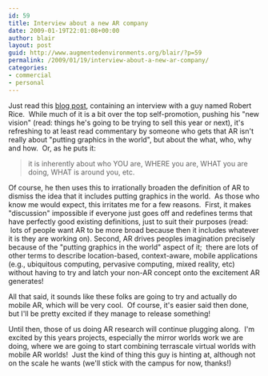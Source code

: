 ```yaml
---
id: 59
title: Interview about a new AR company
date: 2009-01-19T22:01:08+00:00
author: blair
layout: post
guid: http://www.augmentedenvironments.org/blair/?p=59
permalink: /2009/01/19/interview-about-a-new-ar-company/
categories:
- commercial
- personal
---
```


Just read this [blog post](http://www.ugotrade.com/2009/01/17/is-it-“omg-finally”-for-augmented-reality-interview-with-robert-rice/), containing an interview with a guy named Robert Rice.  While much of it is a bit over the top self-promotion, pushing his "new vision" (read: things he's going to be trying to sell this year or next), it's refreshing to at least read commentary by someone who gets that AR isn't really about "putting graphics in the world", but about the what, who, why and how.  Or, as he puts it:


<blockquote>it is inherently about who YOU are, WHERE you are, WHAT you are doing, WHAT is around you, etc.</blockquote>


Of course, he then uses this to irrationally broaden the definition of AR to dismiss the idea that it includes putting graphics in the world.  As those who know me would expect, this irritates me for a few reasons.  First, it makes "discussion" impossible if everyone just goes off and redefines terms that have perfectly good existing definitions, just to suit their purposes (read:  lots of people want AR to be more broad because then it includes whatever it is they are working on). Second, AR drives peoples imagination precisely because of the "putting graphics in the world" aspect of it;  there are lots of other terms to describe location-based, context-aware, mobile applications (e.g., ubiquitous computing, pervasive computing, mixed reality, etc) without having to try and latch your non-AR concept onto the excitement AR generates!

All that said, it sounds like these folks are going to try and actually do mobile AR, which will be very cool.  Of course, it's easier said then done, but I'll be pretty excited if they manage to release something!

Until then, those of us doing AR research will continue plugging along.  I'm excited by this years projects, especially the mirror worlds work we are doing, where we are going to start combining terrascale virtual worlds with mobile AR worlds!  Just the kind of thing this guy is hinting at, although not on the scale he wants (we'll stick with the campus for now, thanks!)
